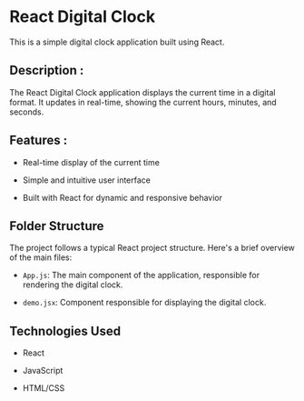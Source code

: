 # React Digital Clock

This is a simple digital clock application built using React.

## Description :

The React Digital Clock application displays the current time in a digital format. It updates in real-time, showing the current hours, minutes, and seconds.

## Features :

- Real-time display of the current time
  
- Simple and intuitive user interface
  
- Built with React for dynamic and responsive behavior

## Folder Structure

The project follows a typical React project structure. Here's a brief overview of the main files:

- `App.js`: The main component of the application, responsible for rendering the digital clock.
  
- `demo.jsx`: Component responsible for displaying the digital clock.

## Technologies Used

- React
  
- JavaScript
  
- HTML/CSS
